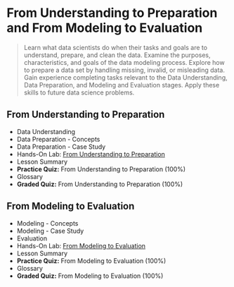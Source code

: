 # From Understanding to Preparation and From Modeling to Evaluation
> Learn what data scientists do when their tasks and goals are to understand, prepare, and clean the data. Examine the purposes, characteristics, and goals of the data modeling process. Explore how to prepare a data set by handling missing, invalid, or misleading data. Gain experience completing tasks relevant to the Data Understanding, Data Preparation, and Modeling and Evaluation stages. Apply these skills to future data science problems.
## From Understanding to Preparation
- Data Understanding
- Data Preparation - Concepts
- Data Preparation - Case Study
- Hands-On Lab: [From Understanding to Preparation](https://github.com/KailaniBailey/IBM-Data-Science-Professional-Certificate/blob/main/03.%20Data%20Science%20Methodology/Week%202%3A%20From%20Understanding%20to%20Preparation%20and%20From%20Modeling%20to%20Evaluation/DS0103EN-Exercise-From-Understandin.ipynb)
- Lesson Summary
- **Practice Quiz:** From Understanding to Preparation (100%)
- Glossary
- **Graded Quiz:** From Understanding to Preparation (100%)
## From Modeling to Evaluation
- Modeling - Concepts
- Modeling - Case Study
- Evaluation
- Hands-On Lab: [From Modeling to Evaluation](https://github.com/KailaniBailey/IBM-Data-Science-Professional-Certificate/blob/main/03.%20Data%20Science%20Methodology/Week%202%3A%20From%20Understanding%20to%20Preparation%20and%20From%20Modeling%20to%20Evaluation/DS0103EN-Exercise-From-Modeling-to-Evaluation.ipynb)
- Lesson Summary
- **Practice Quiz:** From Modeling to Evaluation (100%)
- Glossary
- **Graded Quiz:** From Modeling to Evaluation (100%)
